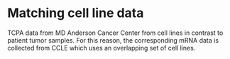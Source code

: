 # Matching cell line data
TCPA data from MD Anderson Cancer Center from cell lines in contrast to patient tumor samples. For this reason, the corresponding mRNA data is collected from CCLE which uses an overlapping set of cell lines.
